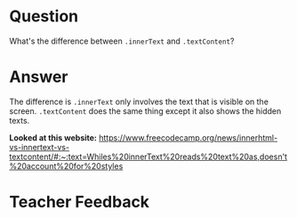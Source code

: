 # Question

What's the difference between `.innerText` and `.textContent`?

# Answer

The difference is `.innerText` only involves the text that is visible on the screen. `.textContent` does the same thing except it also shows the hidden texts.

**Looked at this website:** https://www.freecodecamp.org/news/innerhtml-vs-innertext-vs-textcontent/#:~:text=Whiles%20innerText%20reads%20text%20as,doesn't%20account%20for%20styles

# Teacher Feedback
